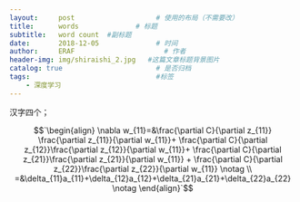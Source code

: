```yaml
---
layout:     post                    # 使用的布局（不需要改）
title:      words              # 标题 
subtitle:   word count  #副标题
date:       2018-12-05              # 时间
author:     ERAF                      # 作者
header-img: img/shiraishi_2.jpg   #这篇文章标题背景图片
catalog: true                       # 是否归档
tags:                               #标签
    - 深度学习
---
```

汉字四个；  



$$`\begin{align} \nabla w_{11}=&\frac{\partial C}{\partial z_{11}} \frac{\partial z_{11}}{\partial w_{11}}+  \frac{\partial C}{\partial z_{12}}\frac{\partial z_{12}}{\partial w_{11}}+ \frac{\partial C}{\partial z_{21}}\frac{\partial z_{21}}{\partial w_{11}} + \frac{\partial C}{\partial z_{22}}\frac{\partial z_{22}}{\partial w_{11}}   \notag \\ =&\delta_{11}a_{11}+\delta_{12}a_{12}+\delta_{21}a_{21}+\delta_{22}a_{22} \notag \end{align}`$$


